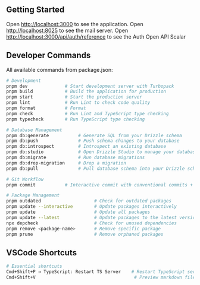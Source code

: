 ## Getting Started

Open [http://localhost:3000](http://localhost:3000) to see the application.
Open [http://localhost:8025](http://localhost:8025) to see the mail server.
Open [http://localhost:3000/api/auth/reference](http://localhost:3000/api/auth/reference) to see the Auth Open API Scalar

## Developer Commands

All available commands from package.json:

```bash
# Development
pnpm dev              # Start development server with Turbopack
pnpm build            # Build the application for production
pnpm start            # Start the production server
pnpm lint             # Run Lint to check code quality
pnpm format           # Format
pnpm check            # Run Lint and TypeScript type checking
pnpm typecheck        # Run TypeScript type checking

# Database Management
pnpm db:generate           # Generate SQL from your Drizzle schema
pnpm db:push               # Push schema changes to your database
pnpm db:introspect         # Introspect an existing database
pnpm db:studio             # Open Drizzle Studio to manage your database
pnpm db:migrate            # Run database migrations
pnpm db:drop-migration     # Drop a migration
pnpm db:pull               # Pull database schema into your Drizzle schema

# Git Workflow
pnpm commit           # Interactive commit with conventional commits + version bump

# Package Management
pnpm outdated                    # Check for outdated packages
pnpm update --interactive        # Update packages interactively
pnpm update                      # Update all packages
pnpm update --latest             # Update packages to the latest version
npx depcheck                     # Check for unused dependencies
pnpm remove <package-name>       # Remove specific package
pnpm prune                       # Remove orphaned packages
```

## VSCode Shortcuts

```bash
# Essential shortcuts
Cmd+Shift+P → TypeScript: Restart TS Server    # Restart TypeScript server
Cmd+Shift+V                                     # Preview markdown file
```
